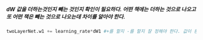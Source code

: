 
##### dW 값을 더하는것인지 빼는 것인지 확인이 필요하다. 어떤 책에는 더하는 것으로 나오고 또 어떤 책은 빼는 것으로 나오는데 차이를 알아야 한다.
```python
twoLayerNet.w1 += learning_rate*dW1 #+를 할지 -를 할지 잘 정해야 한다. 값이 완전히 달라질 수 있다.
```